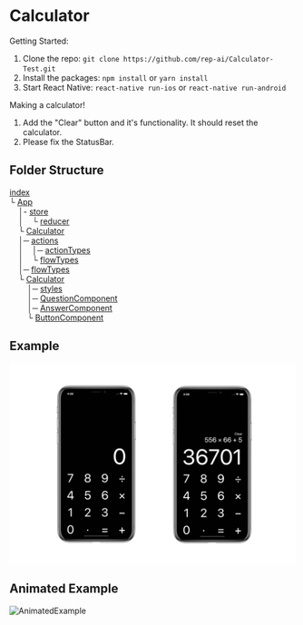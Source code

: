 # Calculator
Getting Started:
1. Clone the repo: ```git clone https://github.com/rep-ai/Calculator-Test.git```
2. Install the packages: ```npm install``` or ```yarn install```
3. Start React Native: ```react-native run-ios``` or ```react-native run-android```

Making a calculator!
1. Add the "Clear" button and it's functionality. It should reset the calculator.
2. Please fix the StatusBar.

## Folder Structure
[index](index.js)<br />
└ [App](App.js)<br />
&nbsp;&nbsp;&nbsp;&nbsp;│- [store](src/store.js)<br />
&nbsp;&nbsp;&nbsp;&nbsp;│&nbsp;&nbsp;&nbsp;&nbsp;└ [reducer](src/reducer.js)<br />
&nbsp;&nbsp;&nbsp;&nbsp;└ [Calculator](src/index.js)<br />
&nbsp;&nbsp;&nbsp;&nbsp;│─ [actions](src/actions.js)<br />
&nbsp;&nbsp;&nbsp;&nbsp;│&nbsp;&nbsp;&nbsp;&nbsp;│─ [actionTypes](src/actionTypes.js)<br />
&nbsp;&nbsp;&nbsp;&nbsp;│&nbsp;&nbsp;&nbsp;&nbsp;└ [flowTypes](src/flowTypes.js)<br />
&nbsp;&nbsp;&nbsp;&nbsp;│─ [flowTypes](src/flowTypes.js)<br />
&nbsp;&nbsp;&nbsp;&nbsp;└ [Calculator](src/Calculator.js)<br />
&nbsp;&nbsp;&nbsp;&nbsp;&nbsp;&nbsp;&nbsp;&nbsp;│─ [styles](src/styles.js)<br />
&nbsp;&nbsp;&nbsp;&nbsp;&nbsp;&nbsp;&nbsp;&nbsp;│─ [QuestionComponent](src/QuestionComponent.js)<br />
&nbsp;&nbsp;&nbsp;&nbsp;&nbsp;&nbsp;&nbsp;&nbsp;│─ [AnswerComponent](src/AnswerComponent.js)<br />
&nbsp;&nbsp;&nbsp;&nbsp;&nbsp;&nbsp;&nbsp;&nbsp;└ [ButtonComponent](src/ButtonComponent.js)<br />


## Example
![Example](screenshots/example.jpg?raw=true)
## Animated Example
![AnimatedExample](https://j.gifs.com/YvpRYA.gif)
